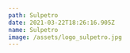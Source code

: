 ```yaml
---
path: Sulpetro
date: 2021-03-22T18:26:16.905Z
name: Sulpetro
image: /assets/logo_sulpetro.jpg
---
```

